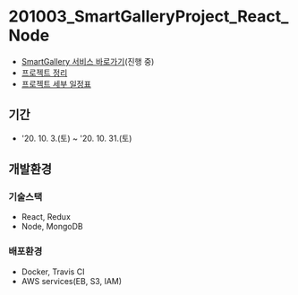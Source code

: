 
# 201003_SmartGalleryProject_React_Node
> 
* [SmartGallery 서비스 바로가기](#)(진행 중)
* [프로젝트 정리](https://www.notion.so/5c2b68c3ea994a4c8f48d0a4bb12dfe8)
* [프로젝트 세부 일정표](https://docs.google.com/spreadsheets/d/1_Wt4_X0bFx_EWs96XNJ3gPiMe3q-OPMoWkDOoAI3P_M/edit?usp=sharing)

## 기간
* '20. 10. 3.(토) ~ '20. 10. 31.(토)

## 개발환경
### 기술스택
* React, Redux
* Node, MongoDB
### 배포환경
* Docker, Travis CI
* AWS services(EB, S3, IAM)



